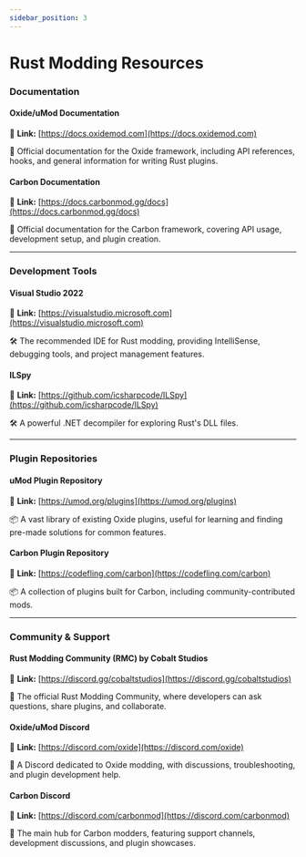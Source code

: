 ```yaml
---
sidebar_position: 3
---
```


# Rust Modding Resources

### Documentation

#### **Oxide/uMod Documentation**

📌 **Link:** [https://docs.oxidemod.com](https://docs.oxidemod.com)

📖 Official documentation for the Oxide framework, including API references, hooks, and general information for writing Rust plugins.

#### **Carbon Documentation**

📌 **Link:** [https://docs.carbonmod.gg/docs](https://docs.carbonmod.gg/docs)

📖 Official documentation for the Carbon framework, covering API usage, development setup, and plugin creation.

***

### Development Tools

#### **Visual Studio 2022**

📌 **Link:** [https://visualstudio.microsoft.com](https://visualstudio.microsoft.com)

🛠️ The recommended IDE for Rust modding, providing IntelliSense, debugging tools, and project management features.

#### **ILSpy**

📌 **Link:** [https://github.com/icsharpcode/ILSpy](https://github.com/icsharpcode/ILSpy)

🛠️ A powerful .NET decompiler for exploring Rust's DLL files.

***

### Plugin Repositories

#### **uMod Plugin Repository**

📌 **Link:** [https://umod.org/plugins](https://umod.org/plugins)

📦 A vast library of existing Oxide plugins, useful for learning and finding pre-made solutions for common features.

#### **Carbon Plugin Repository**

📌 **Link:** [https://codefling.com/carbon](https://codefling.com/carbon)

📦 A collection of plugins built for Carbon, including community-contributed mods.

***

### Community & Support

#### **Rust Modding Community (RMC) by Cobalt Studios**

📌 **Link:** [https://discord.gg/cobaltstudios](https://discord.gg/cobaltstudios)

💬 The official Rust Modding Community, where developers can ask questions, share plugins, and collaborate.

#### **Oxide/uMod Discord**

📌 **Link:** [https://discord.com/oxide](https://discord.com/oxide)

💬 A Discord dedicated to Oxide modding, with discussions, troubleshooting, and plugin development help.

#### **Carbon Discord**

📌 **Link:** [https://discord.com/carbonmod](https://discord.com/carbonmod)

💬 The main hub for Carbon modders, featuring support channels, development discussions, and plugin showcases.
